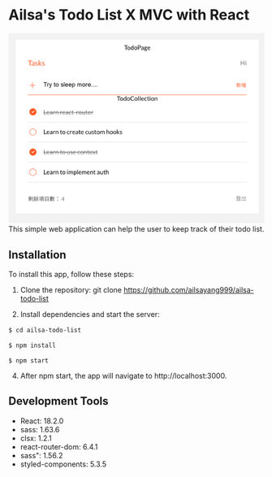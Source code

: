 # Ailsa's Todo List X MVC with React

![Project Image](https://github.com/ailsayang999/ailsa-todo-list/blob/main/public/ailsa-todo-list-demonstration-picture.png)
This simple web application can help the user to keep track of their todo list.

## Installation

To install this app, follow these steps:

1. Clone the repository: git clone https://github.com/ailsayang999/ailsa-todo-list

2. Install dependencies and start the server:

```
$ cd ailsa-todo-list
```

```
$ npm install
```

```
$ npm start
```

4. After npm start, the app will navigate to http://localhost:3000.

## Development Tools

- React: 18.2.0
- sass: 1.63.6
- clsx: 1.2.1
- react-router-dom: 6.4.1
- sass": 1.56.2
- styled-components: 5.3.5
